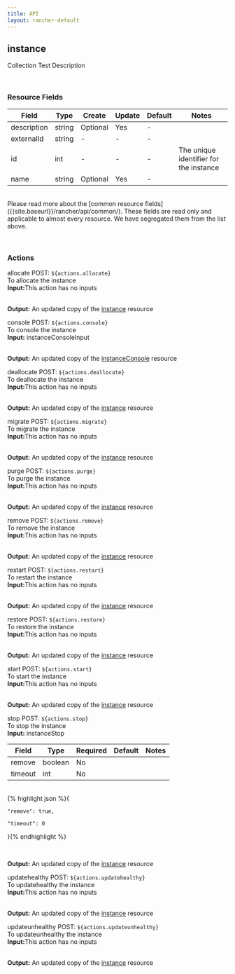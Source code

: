 ```yaml
---
title: API
layout: rancher-default
---
```


## instance

Collection Test Description

​
### Resource Fields

Field | Type | Create | Update | Default | Notes
---|---|---|---|---|---
description | string | Optional | Yes | - | 
externalId | string | - | - | - | 
id | int | - | - | - | The unique identifier for the instance
name | string | Optional | Yes | - | 

<br>
Please read more about the [common resource fields]({{site.baseurl}}/rancher/api/common/). 
These fields are read only and applicable to almost every resource. We have segregated them from the list above.
​








​
### Actions

<span class="action">
<span class="header">
allocate
<span class="headerright">POST:  <code>${actions.allocate}</code></span>
</span>
<div class="action-contents">
To allocate the instance
<br>

<span class="input">
<strong>Input:</strong>This action has no inputs
<br>

<br>
</span>

<span class="output"><strong>Output:</strong> An updated copy of the <a href="/rancher/api/api-resources/instance/">instance</a> resource
</span>
</div>
</span>
</span>
</span>

<span class="action">
<span class="header">
console
<span class="headerright">POST:  <code>${actions.console}</code></span>
</span>
<div class="action-contents">
To console the instance
<br>

<span class="input">
<strong>Input:</strong>​​​ instanceConsoleInput


<br>

<br>
</span>

<span class="output"><strong>Output:</strong> An updated copy of the <a href="/rancher/api/api-resources/instanceConsole/">instanceConsole</a> resource
</span>
</div>
</span>
</span>
</span>

<span class="action">
<span class="header">
deallocate
<span class="headerright">POST:  <code>${actions.deallocate}</code></span>
</span>
<div class="action-contents">
To deallocate the instance
<br>

<span class="input">
<strong>Input:</strong>This action has no inputs
<br>

<br>
</span>

<span class="output"><strong>Output:</strong> An updated copy of the <a href="/rancher/api/api-resources/instance/">instance</a> resource
</span>
</div>
</span>
</span>
</span>

<span class="action">
<span class="header">
migrate
<span class="headerright">POST:  <code>${actions.migrate}</code></span>
</span>
<div class="action-contents">
To migrate the instance
<br>

<span class="input">
<strong>Input:</strong>This action has no inputs
<br>

<br>
</span>

<span class="output"><strong>Output:</strong> An updated copy of the <a href="/rancher/api/api-resources/instance/">instance</a> resource
</span>
</div>
</span>
</span>
</span>

<span class="action">
<span class="header">
purge
<span class="headerright">POST:  <code>${actions.purge}</code></span>
</span>
<div class="action-contents">
To purge the instance
<br>

<span class="input">
<strong>Input:</strong>This action has no inputs
<br>

<br>
</span>

<span class="output"><strong>Output:</strong> An updated copy of the <a href="/rancher/api/api-resources/instance/">instance</a> resource
</span>
</div>
</span>
</span>
</span>

<span class="action">
<span class="header">
remove
<span class="headerright">POST:  <code>${actions.remove}</code></span>
</span>
<div class="action-contents">
To remove the instance
<br>

<span class="input">
<strong>Input:</strong>This action has no inputs
<br>

<br>
</span>

<span class="output"><strong>Output:</strong> An updated copy of the <a href="/rancher/api/api-resources/instance/">instance</a> resource
</span>
</div>
</span>
</span>
</span>

<span class="action">
<span class="header">
restart
<span class="headerright">POST:  <code>${actions.restart}</code></span>
</span>
<div class="action-contents">
To restart the instance
<br>

<span class="input">
<strong>Input:</strong>This action has no inputs
<br>

<br>
</span>

<span class="output"><strong>Output:</strong> An updated copy of the <a href="/rancher/api/api-resources/instance/">instance</a> resource
</span>
</div>
</span>
</span>
</span>

<span class="action">
<span class="header">
restore
<span class="headerright">POST:  <code>${actions.restore}</code></span>
</span>
<div class="action-contents">
To restore the instance
<br>

<span class="input">
<strong>Input:</strong>This action has no inputs
<br>

<br>
</span>

<span class="output"><strong>Output:</strong> An updated copy of the <a href="/rancher/api/api-resources/instance/">instance</a> resource
</span>
</div>
</span>
</span>
</span>

<span class="action">
<span class="header">
start
<span class="headerright">POST:  <code>${actions.start}</code></span>
</span>
<div class="action-contents">
To start the instance
<br>

<span class="input">
<strong>Input:</strong>This action has no inputs
<br>

<br>
</span>

<span class="output"><strong>Output:</strong> An updated copy of the <a href="/rancher/api/api-resources/instance/">instance</a> resource
</span>
</div>
</span>
</span>
</span>

<span class="action">
<span class="header">
stop
<span class="headerright">POST:  <code>${actions.stop}</code></span>
</span>
<div class="action-contents">
To stop the instance
<br>

<span class="input">
<strong>Input:</strong>​​​ instanceStop


Field | Type | Required | Default | Notes
---|---|---|---|---
remove | boolean | No | <no value> | 
timeout | int | No | <no value> | 


<br>
{% highlight json %}{

	"remove": true,

	"timeout": 0

}{% endhighlight %}

<br>
</span>

<span class="output"><strong>Output:</strong> An updated copy of the <a href="/rancher/api/api-resources/instance/">instance</a> resource
</span>
</div>
</span>
</span>
</span>

<span class="action">
<span class="header">
updatehealthy
<span class="headerright">POST:  <code>${actions.updatehealthy}</code></span>
</span>
<div class="action-contents">
To updatehealthy the instance
<br>

<span class="input">
<strong>Input:</strong>This action has no inputs
<br>

<br>
</span>

<span class="output"><strong>Output:</strong> An updated copy of the <a href="/rancher/api/api-resources/instance/">instance</a> resource
</span>
</div>
</span>
</span>
</span>

<span class="action">
<span class="header">
updateunhealthy
<span class="headerright">POST:  <code>${actions.updateunhealthy}</code></span>
</span>
<div class="action-contents">
To updateunhealthy the instance
<br>

<span class="input">
<strong>Input:</strong>This action has no inputs
<br>

<br>
</span>

<span class="output"><strong>Output:</strong> An updated copy of the <a href="/rancher/api/api-resources/instance/">instance</a> resource
</span>
</div>
</span>
</span>
</span>

